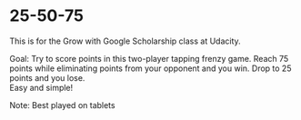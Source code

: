 # 25-50-75
This is for the Grow with Google Scholarship class at Udacity. 

Goal: Try to score points in this two-player tapping frenzy game. 
Reach 75 points while eliminating points from your opponent and you win. 
Drop to 25 points and you lose.  
Easy and simple!

Note:
Best played on tablets


